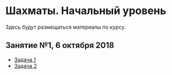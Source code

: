# Шахматы. Начальный уровень
Здесь будут размещаться материалы по курсу.

## Занятие №1, 6 октября 2018
- [Задача 1](#)
- [Задача 2](#)
